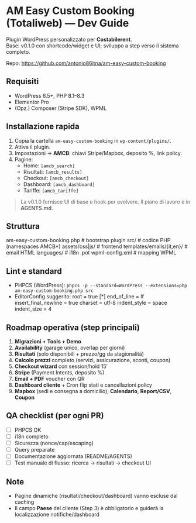 # AM Easy Custom Booking (Totaliweb) — Dev Guide

Plugin WordPress personalizzato per **Costabilerent**.  
Base: v0.1.0 con shortcode/widget e UI; sviluppo a step verso il sistema completo.

Repo: https://github.com/antonio86itna/am-easy-custom-booking

## Requisiti
- WordPress 6.5+, PHP 8.1–8.3
- Elementor Pro
- (Opz.) Composer (Stripe SDK), WPML

## Installazione rapida
1. Copia la cartella `am-easy-custom-booking` in `wp-content/plugins/`.
2. Attiva il plugin.
3. Impostazioni → **AMCB**: chiavi Stripe/Mapbox, deposito %, link policy.
4. Pagine:
   - Home: `[amcb_search]`
   - Risultati: `[amcb_results]`
   - Checkout: `[amcb_checkout]`
   - Dashboard: `[amcb_dashboard]`
   - Tariffe: `[amcb_tariffe]`

> La v0.1.0 fornisce UI di base e hook per evolvere. Il piano di lavoro è in **AGENTS.md**.

## Struttura
am-easy-custom-booking.php # bootstrap plugin
src/ # codice PHP (namespaces AMCB*)
assets/css|js/ # frontend
templates/emails/{it,en}/ # email HTML
languages/ # i18n .pot
wpml-config.xml # mapping WPML

## Lint e standard
- PHPCS (WordPress): `phpcs -p --standard=WordPress --extensions=php am-easy-custom-booking.php src`
- EditorConfig suggerito:
root = true
[*]
end_of_line = lf
insert_final_newline = true
charset = utf-8
indent_style = space
indent_size = 4

## Roadmap operativa (step principali)
1. **Migrazioni + Tools + Demo**
2. **Availability** (garage unico, overlap per giorni)
3. **Risultati** (solo disponibili + prezzo/gg da stagionalità)
4. **Calcolo prezzi** completo (servizi, assicurazione, sconti, coupon)
5. **Checkout wizard** con session/hold 15'
6. **Stripe** (Payment Intents, deposito %)
7. **Email + PDF** voucher con QR
8. **Dashboard cliente** + Cron flip stati e cancellazioni policy
9. **Mapbox** (sedi e consegna a domicilio), **Calendario**, **Report/CSV**, **Coupon**

## QA checklist (per ogni PR)
- [ ] PHPCS OK
- [ ] i18n completo
- [ ] Sicurezza (nonce/cap/escaping)
- [ ] Query preparate
- [ ] Documentazione aggiornata (README/AGENTS)
- [ ] Test manuale di flusso: ricerca → risultati → checkout UI

## Note
- Pagine dinamiche (risultati/checkout/dashboard) vanno escluse dal caching
- Il campo **Paese** del cliente (Step 3) è obbligatorio e guiderà la localizzazione notifiche/dashboard
